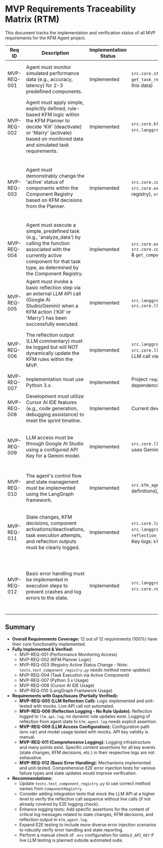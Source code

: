 # MVP Requirements Traceability Matrix (RTM)

This document tracks the implementation and verification status of all MVP requirements for the KFM Agent project.

| Req ID      | Description | Implementation Status | Implementation Location(s) | Test Case(s) | Test Status | Gap Analysis / Notes |
|-------------|-------------|-----------------------|----------------------------|--------------|-------------|----------------------|
| MVP-REQ-001 | Agent must monitor simulated performance data (e.g., accuracy, latency) for 2-3 predefined components. | Implemented | `src.core.state_monitor.StateMonitor` (`get_performance_data`, `get_task_requirements`), `src.langgraph_nodes.kfm_decision_node` (consumes this data) | `tests.test_state_monitor.py` (`test_get_performance_data`, `test_get_task_requirements`, etc.), `src.core.validation.py` (MVP-REQ-001, REQ-003 blocks for `StateMonitor`) | Verified | `StateMonitor` unit tested. `validation.py` checks usage. Integration of this data into `kfm_decision_node` tested implicitly by E2E and `validation.py` REQ-001. |
| MVP-REQ-002 | Agent must apply simple, explicitly defined, rule-based KFM logic within the KFM Planner to decide 'Kill' (deactivate) or 'Marry' (activate) based on monitored data and simulated task requirements. | Implemented | `src.core.kfm_planner.KFMPlanner.decide_kfm_action()`, `src.langgraph_nodes.kfm_decision_node` (calls planner) | `tests.test_kfm_planner.py` (various scenarios), `src.core.validation.py` (MVP-REQ-001 block for `kfm_decision_node` & REQ-011 for `KFMPlanner` dynamic selection) | Verified | `KFMPlanner` logic extensively unit tested. Its use in `kfm_decision_node` is verified by `validation.py`. |
| MVP-REQ-003 | Agent must demonstrably change the 'active' status of components within the Component Registry based on KFM decisions from the Planner. | Implemented | `src.core.component_registry.ComponentRegistry.set_default_component()`, `src.core.execution_engine.ExecutionEngine.apply_kfm_action()` (calls registry), `src.langgraph_nodes.execute_action_node` (orchestrates) | `tests.test_execution_engine.py` (`test_apply_marry_action`, `test_apply_fuck_action`), `tests.test_component_registry.py` (needs update for method names but covers `set_default_component` intent via `set_active`), `src.core.validation.py` (MVP-REQ-002 for `execute_action_node` state change, MVP-REQ-005 for direct registry check) | Verified | Engine applying KFM action to change registry default is unit tested. Node behavior verified by `validation.py`. Test for `ComponentRegistry` needs method name update. |
| MVP-REQ-004 | Agent must execute a simple, predefined task (e.g., 'analyze_data') by calling the function associated with the currently active component for that task type, as determined by the Component Registry. | Implemented | `src.core.execution_engine.ExecutionEngine.execute_task()`, `src.core.component_registry.ComponentRegistry.get_default_component_key()` & `get_component()` | `tests.test_execution_engine.py` (`test_execute_task_success`, etc.), `src.core.validation.py` (MVP-REQ-006 block) | Verified | `ExecutionEngine.execute_task()` is well unit tested, including scenarios with no active component and component errors. `validation.py` also covers it. |
| MVP-REQ-005 | Agent must invoke a basic reflection step via an external LLM API call (Google AI Studio/Gemini) when a KFM action ('Kill' or 'Marry') has been successfully executed. | Implemented | `src.langgraph_nodes.reflection_node` (calls `LLMInteraction`), `src.core.llm_interaction.LLMInteraction.get_reflection()` | `tests.core.test_llm_interaction.py` (mocked API calls), `src.core.validation.py` (MVP-REQ-012, checks prompt generation), `tests.cli.test_kfm_verifier_e2e.py` (via `llm_api.log` check) | Partially Verified | Logic for LLM call is implemented and unit-tested with mocks. Prompt generation verified. E2E log check confirms call attempt. Live API call not part of automated tests. |
| MVP-REQ-006 | The reflection output (LLM commentary) must be logged but will NOT dynamically update the KFM rules within the MVP. | Implemented | `src.langgraph_nodes.reflection_node` (updates state with reflection), `src.core.llm_interaction.LLMInteraction` (generates reflection), Logging of LLM call via `llm_api.log`, `KFMPlanner` (hardcoded rules, not updated). | `tests.core.test_llm_interaction.py` (checks reflection content from mock), `tests.cli.test_kfm_verifier_e2e.py` (checks for `llm_api.log`), Manual review of `KFMPlanner` & `reflection_node`. | Partially Verified | Reflection content is logged to `llm_api.log`. No dynamic rule updates exist. State update with reflection is tested. Logging of the reflection from agent state to `kfm_agent.log` would need explicit log assertion. |
| MVP-REQ-007 | Implementation must use Python 3.x. | Implemented | Project `requirements.txt` (specifies Python version indirectly via dependencies), `venv/` structure, Python syntax used throughout. | Successful execution of all Python scripts and tests in a Python 3.11 environment. | Verified | Core language and environment. |
| MVP-REQ-008 | Development must utilize Cursor AI IDE features (e.g., code generation, debugging assistance) to meet the sprint timeline. | Implemented | Current development workflow, agent's interaction logs. | Self-attestation / Review of agent's contribution. | Verified | Process requirement, confirmed by agent usage. |
| MVP-REQ-009 | LLM access must be through Google AI Studio using a configured API Key for a Gemini model. | Implemented | `src.core.llm_interaction.LLMInteraction` (uses `os.getenv("GOOGLE_API_KEY")`, uses Gemini model by default), `.env.example` (shows `GOOGLE_API_KEY`) | `tests.core.test_llm_interaction.py` (mocks API and env var). Note: `src.config.config_loader.py` does not directly load this key; `llm_interaction` gets it from env. | Partially Verified | Configuration path (env var `GOOGLE_API_KEY`) and model usage (Gemini default) are tested with mocks. Actual API key presence/validity is manual. `.env.example` provides guidance. |
| MVP-REQ-010 | The agent's control flow and state management must be implemented using the LangGraph framework. | Implemented | `src.kfm_agent.py` (`create_kfm_agent_graph`), `src.langgraph_nodes.py` (node definitions), `src.core.state.KFMAgentState` | `src.core.validation.py` (MVP-REQ-010 block checks graph structure), E2E test (`tests.cli.test_kfm_verifier_e2e.py` implicitly tests graph execution via CLI). | Verified | Core LangGraph framework usage (graph definition, state, nodes) is implemented. `validation.py` checks structural aspects. E2E flow relies on it. |
| MVP-REQ-011 | State changes, KFM decisions, component activations/deactivations, task execution attempts, and reflection outputs must be clearly logged. | Implemented | `src.core.logging_setup.py`, `src.logger.py`, Log statements in `src.langgraph_nodes` (e.g., `kfm_decision_node`, `execute_action_node`, `reflection_node`) and `src.core` modules (e.g. `KFMPlanner`, `ExecutionEngine`). Key logs: `kfm_agent.log`, `execution_engine.log`, `llm_api.log`. | `tests.core.test_logging_setup.py`; `src.core.validation.py` (MVP-REQ-009 block); E2E test (`tests.cli.test_kfm_verifier_e2e.py`) relies on mock log existence (e.g. `llm_api.log`, `kfm_agent.log`). | Partially Verified | Logging infrastructure and many log points exist and are unit-tested/ E2E-covered for presence. Specific content assertions for *all* listed events (state changes, KFM decisions, etc.) in their respective logs are not exhaustive. |
| MVP-REQ-012 | Basic error handling must be implemented in execution steps to prevent crashes and log errors to the state. | Implemented | `src.langgraph_nodes` (nodes update state on error), `src.core.exceptions.py`, `src.core.resilience.py`, `src.core.logging_setup.py` (error logging) | `tests.core.test_exceptions.py`, `tests.core.test_resilience.py`, `tests.test_execution_engine.py` (`test_execute_task_component_error`), `src.core.validation.py` (MVP-REQ-008 block for error handling in `execute_action_node`). | Partially Verified | Error handling mechanisms are implemented and unit-tested (custom exceptions, resilience decorator, specific node error paths). Error logging is part of logging setup. Comprehensive E2E error injection tests would provide fuller verification of state updates on all error types. |

## Summary

- **Overall Requirements Coverage:** 12 out of 12 requirements (100%) have their core functionality implemented.
- **Fully Implemented & Verified:** 
    - MVP-REQ-001 (Performance Monitoring Access)
    - MVP-REQ-002 (KFM Planner Logic)
    - MVP-REQ-003 (Registry Active Status Change - *Note: `tests.test_component_registry.py` needs method name updates*)
    - MVP-REQ-004 (Task Execution via Active Component)
    - MVP-REQ-007 (Python 3.x Usage)
    - MVP-REQ-008 (Cursor AI IDE Usage)
    - MVP-REQ-010 (LangGraph Framework Usage)
- **Requirements with Gaps/Issues (Partially Verified):**
    - **MVP-REQ-005 (LLM Reflection Call):** Logic implemented and unit-tested with mocks. Live API call not automated.
    - **MVP-REQ-006 (Reflection Logging - No Rule Update):** Reflection logged to `llm_api.log`; no dynamic rule updates exist. Logging of reflection from agent state to `kfm_agent.log` needs explicit assertion.
    - **MVP-REQ-009 (LLM Access Configuration):** Configuration path (env var) and model usage tested with mocks. API key validity is manual.
    - **MVP-REQ-011 (Comprehensive Logging):** Logging infrastructure and many points exist. Specific content assertions for all key events (state changes, KFM decisions, etc.) in their respective logs are not exhaustive.
    - **MVP-REQ-012 (Basic Error Handling):** Mechanisms implemented and unit-tested. Comprehensive E2E error injection tests for various failure types and state updates would improve verification.
- **Recommendations:**
    - Update `tests.test_component_registry.py` to use correct method names from `ComponentRegistry`.
    - Consider adding integration tests that mock the LLM API at a higher level to verify the reflection call sequence without live calls (if not already covered by E2E logging check).
    - Enhance logging tests: Add specific assertions for the content of critical log messages related to state changes, KFM decisions, and reflection output in `kfm_agent.log`.
    - Expand E2E testing to include more diverse error injection scenarios to robustly verify error handling and state reporting.
    - Perform a manual check of `.env` configuration for `GOOGLE_API_KEY` if live LLM testing is planned outside automated suite. 